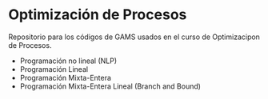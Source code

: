 # Optimización de Procesos
Repositorio para los códigos de GAMS usados en el curso de Optimizacipon de Procesos.
- Programación no lineal (NLP)
- Programación Lineal
- Programación Mixta-Entera
- Programación Mixta-Entera Lineal (Branch and Bound)
